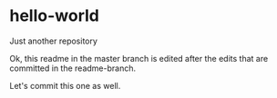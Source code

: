# hello-world
Just another repository

Ok, this readme in the master branch is edited after the edits that are committed in the readme-branch.

Let's commit this one as well.
